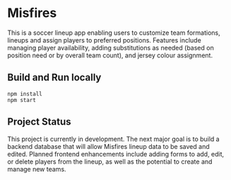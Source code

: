 # Misfires

This is a soccer lineup app enabling users to customize team formations, lineups and assign players to preferred positions. Features include managing player availability, adding substitutions as needed (based on position need or by overall team count), and jersey colour assignment.

## Build and Run locally

```
npm install
npm start
```

## Project Status

This project is currently in development. The next major goal is to build a backend database that will allow Misfires lineup data to be saved and edited. Planned frontend enhancements include adding forms to add, edit, or delete players from the lineup, as well as the potential to create and manage new teams.
